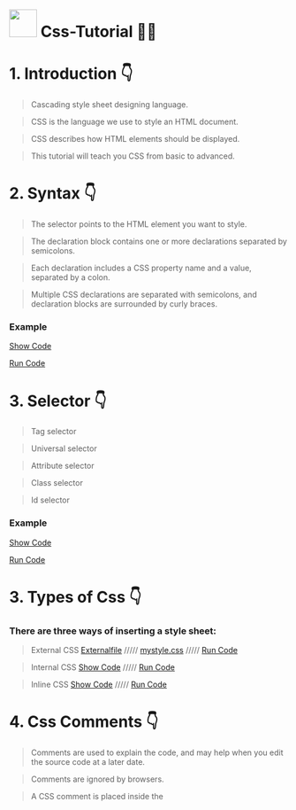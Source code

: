 # <img src="https://cdn-icons-png.flaticon.com/512/732/732190.png" width="50px"> Css-Tutorial 🧑‍🎓


# 1. Introduction 👇

>Cascading style sheet designing language.

>CSS is the language we use to style an HTML document.

>CSS describes how HTML elements should be displayed.

>This tutorial will teach you CSS from basic to advanced.

# 2. Syntax 👇

>The selector points to the HTML element you want to style.

>The declaration block contains one or more declarations separated by semicolons.

>Each declaration includes a CSS property name and a value, separated by a colon.

>Multiple CSS declarations are separated with semicolons, and declaration blocks are surrounded by curly braces.

### Example
<a href="https://github.com/codewithkunal404/CSS_Tutorial-Codewithkunal404/blob/main/syntax.html">Show Code</a>

<a href="https://codewithkunal404.github.io/CSS_Tutorial-Codewithkunal404/syntax.html">Run Code</a>


# 3. Selector 👇

>Tag selector 

>Universal selector

>Attribute selector

>Class selector

>Id selector

### Example
<a href="https://github.com/codewithkunal404/css-tutorial/blob/main/selector.html">Show Code</a>

<a href="https://codewithkunal404.github.io/css-tutorial/selector.html">Run Code</a>



# 3. Types of Css 👇
### There are three ways of inserting a style sheet:

>External CSS 
<a href="https://github.com/codewithkunal404/css-tutorial/blob/main/External.html">Externalfile</a>
/////
<a href="https://github.com/codewithkunal404/css-tutorial/blob/main/mystyle.css">mystyle.css</a>
/////
<a href="https://codewithkunal404.github.io/css-tutorial/External.html">Run Code</a>


>Internal CSS <a href="https://github.com/codewithkunal404/css-tutorial/blob/main/internal.html">Show Code</a>
/////
<a href="https://codewithkunal404.github.io/css-tutorial/internal.html">Run Code</a>


>Inline CSS
<a href="https://github.com/codewithkunal404/css-tutorial/blob/main/inline.html">Show Code</a>
/////
<a href="https://codewithkunal404.github.io/css-tutorial/inline.html">Run Code</a>

# 4. Css Comments 👇
>Comments are used to explain the code, and may help when you edit the source code at a later date.

>Comments are ignored by browsers.

>A CSS comment is placed inside the <style> element, and starts with /* and ends with */:
 
### Example
<a href="https://github.com/codewithkunal404/css-tutorial/blob/main/comment.html">Show Code</a>

<a href="https://codewithkunal404.github.io/css-tutorial/comment.html">Run Code</a>


# 5. Css Text 👇
### CSS has a lot of properties for formatting text:--->
 
  > color
 
  > background-color
 
  > text-align
 
  > text-align-last
 
  > vertical-align
 
  > text-decoration
 
  > text-transform
 
  > text-indent
 
  > letter-spacing
 
  > line-height
 
  > word-spacing
 
  > white-space
 
  > text-shadow

 ### Example
<a href="https://github.com/codewithkunal404/css-tutorial/blob/main/css-text.html">Show Code</a>

<a href="https://codewithkunal404.github.io/css-tutorial/css-text.html">Run Code</a>

 
 
 # 5. Css Colors 👇
### Colors are specified using predefined color names, or RGB, HEX, HSL, RGBA, HSLA values.:--->

 > colors link: <a href="https://coolors.co/">Css colors</a>
 
 >css-colorname
 
 >css-border-color
 
 >css-text-color
 
 >css-background-color
 
 >css-colors-values
 

 ### Example
<a href="https://github.com/codewithkunal404/css-tutorial/blob/main/colors.html">Show Code</a>

<a href="https://codewithkunal404.github.io/css-tutorial/colors.html">Run Code</a>


 # 6. Css Fonts 👇
 
 ><a href="https://fonts.google.com/">Google fonts</a>
 
 >font-size
 
 >font-weight
 
 >font-family
 
 >font-style
 
 >font
 
  ### Example
<a href="https://github.com/codewithkunal404/css-tutorial/blob/main/font.html">Show Code</a>

<a href="https://codewithkunal404.github.io/css-tutorial/font.html">Run Code</a>

 

 # 7. Css Background 👇
 

 ><a href="https://www.pexels.com/">pixel</a> ///// <a href="https://pixabay.com/">pixelbay</a>
 
>background	
<a href="https://github.com/codewithkunal404/css-tutorial/blob/main/background.html">Show Code</a>//////<a href="https://codewithkunal404.github.io/css-tutorial/background.html">Run Code</a>
 
>background-attachment	
 <a href="https://github.com/codewithkunal404/css-tutorial/blob/main/background-attach.html">Show Code</a>//////<a href="https://codewithkunal404.github.io/css-tutorial/background-attach.html">Run Code</a>
 
>background-clip	
<a href="https://github.com/codewithkunal404/css-tutorial/blob/main/background-clip.html">Show Code</a>//////<a href="https://codewithkunal404.github.io/css-tutorial/background-clip.html">Run Code</a>
 
 
>background-color <a href="https://github.com/codewithkunal404/css-tutorial/blob/main/background-color.html">Show Code</a>//////<a href="https://codewithkunal404.github.io/css-tutorial/background-color.html">Run Code</a>
 
>background-image	
<a href="https://github.com/codewithkunal404/css-tutorial/blob/main/background-image.html">Show Code</a>//////<a href="https://codewithkunal404.github.io/css-tutorial/background-image.html">Run Code</a>
 
>background-origin	 
<a href="https://github.com/codewithkunal404/css-tutorial/blob/main/background-origin.html">Show Code</a>//////<a href="https://codewithkunal404.github.io/css-tutorial/background-origin.html">Run Code</a>
 
>background-position 
<a href="https://github.com/codewithkunal404/css-tutorial/blob/main/background-position.html">Show Code</a>//////<a href="https://codewithkunal404.github.io/css-tutorial/background-position.html">Run Code</a>
 
 
>background-repeat
<a href="https://github.com/codewithkunal404/css-tutorial/blob/main/background-repeat.html">Show Code</a>//////<a href="https://codewithkunal404.github.io/css-tutorial/background-repeat.html">Run Code</a>
 
>background-size	
<a href="https://github.com/codewithkunal404/css-tutorial/blob/main/background-size.html">Show Code</a>//////<a href="https://codewithkunal404.github.io/css-tutorial/background-size.html">Run Code</a>

 
